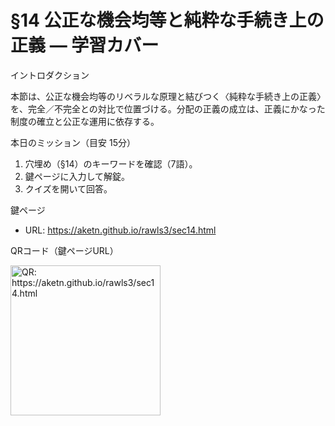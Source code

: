 # §14 公正な機会均等と純粋な手続き上の正義 — 学習カバー

イントロダクション

本節は、公正な機会均等のリベラルな原理と結びつく〈純粋な手続き上の正義〉を、完全／不完全との対比で位置づける。分配の正義の成立は、正義にかなった制度の確立と公正な運用に依存する。

本日のミッション（目安 15分）

1. 穴埋め（§14）のキーワードを確認（7語）。
1. 鍵ページに入力して解錠。
1. クイズを開いて回答。

鍵ページ

- URL: <https://aketn.github.io/rawls3/sec14.html>

QRコード（鍵ページURL）

<!-- markdownlint-disable MD033 -->
<img src="https://api.qrserver.com/v1/create-qr-code/?size=240x240&data=https%3A%2F%2Faketn.github.io%2Frawls3%2Fsec14.html" width="240" alt="QR: https://aketn.github.io/rawls3/sec14.html" />
<!-- markdownlint-enable MD033 -->
